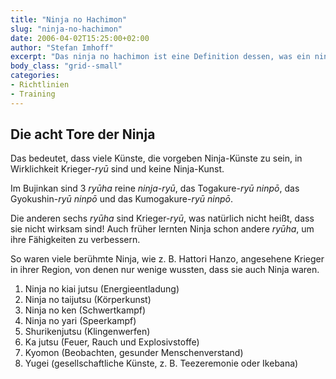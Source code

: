 ```yaml
---
title: "Ninja no Hachimon"
slug: "ninja-no-hachimon"
date: 2006-04-02T15:25:00+02:00
author: "Stefan Imhoff"
excerpt: "Das ninja no hachimon ist eine Definition dessen, was ein ninja-ryū lehren muss, um auch eine ninja-Kunst zu sein."
body_class: "grid--small"
categories:
- Richtlinien
- Training
---
```


## Die acht Tore der Ninja

Das bedeutet, dass viele Künste, die vorgeben Ninja-Künste zu sein, in Wirklichkeit Krieger-*ryū* sind und keine Ninja-Kunst.

Im Bujinkan sind 3 *ryūha* reine *ninja-ryū*, das Togakure-*ryū* *ninpō*, das Gyokushin-*ryū* *ninpō* und das Kumogakure-*ryū* *ninpō*.

Die anderen sechs *ryūha* sind Krieger-*ryū*, was natürlich nicht heißt, dass sie nicht wirksam sind! Auch früher lernten Ninja schon andere *ryūha*, um ihre Fähigkeiten zu verbessern.

So waren viele berühmte Ninja, wie z. B. Hattori Hanzo, angesehene Krieger in ihrer Region, von denen nur wenige wussten, dass sie auch Ninja waren.

1. Ninja no kiai jutsu (Energieentladung)
2. Ninja no taijutsu (Körperkunst)
3. Ninja no ken (Schwertkampf)
4. Ninja no yari (Speerkampf)
5. Shurikenjutsu (Klingenwerfen)
6. Ka jutsu (Feuer, Rauch und Explosivstoffe)
7. Kyomon (Beobachten, gesunder Menschenverstand)
8. Yugei (gesellschaftliche Künste, z. B. Teezeremonie oder Ikebana)
